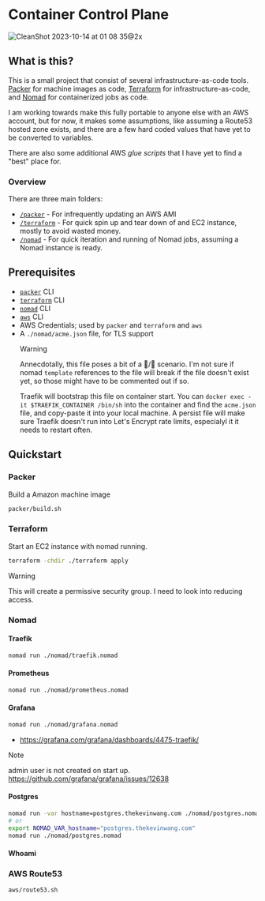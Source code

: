 # Container Control Plane

![CleanShot 2023-10-14 at 01 08 35@2x](https://github.com/thiskevinwang/container-control-plane/assets/26389321/e8b2838f-1e6a-4c3c-a567-674694d0fd16)

## What is this?

This is a small project that consist of several infrastructure-as-code tools. [Packer][packer] for machine
images as code, [Terraform][terraform] for infrastructure-as-code, and [Nomad][nomad] for containerized jobs
as code.

I am working towards make this fully portable to anyone else with an AWS account, but for now, it makes
some assumptions, like assuming a Route53 hosted zone exists, and there are a few hard coded values that have yet to be converted to variables.

There are also some additional AWS _glue scripts_ that I have yet to find a "best" place for.

### Overview

There are three main folders:

- [`/packer`](./packer/) - For infrequently updating an AWS AMI
- [`/terraform`](./terraform/) - For quick spin up and tear down of and EC2 instance, mostly to avoid wasted money.
- [`/nomad`](./nomad/) - For quick iteration and running of Nomad jobs, assuming a Nomad instance is ready.

## Prerequisites

- [`packer`][packer] CLI
- [`terraform`][terraform] CLI
- [`nomad`][nomad] CLI
- [`aws`](https://aws.amazon.com/cli/) CLI
- AWS Credentials; used by `packer` and `terraform` and `aws`
- A `./nomad/acme.json` file, for TLS support
  > [!WARNING]
  >
  > Annecdotally, this file poses a bit of a 🐔/🥚 scenario. I'm not sure if nomad `template` references
  > to the file will break if the file doesn't exist yet, so those might have to be commented out if so.
  >
  > Traefik will bootstrap this file on container start. You can `docker exec -it $TRAEFIK_CONTAINER /bin/sh` into
  > the container and find the `acme.json` file, and copy-paste it into your local machine. A persist file
  > will make sure Traefik doesn't run into Let's Encrypt rate limits, especialyl it it needs to restart
  > often.

## Quickstart

### Packer

Build a Amazon machine image

```bash
packer/build.sh
```

### Terraform

Start an EC2 instance with nomad running.

```bash
terraform -chdir ./terraform apply
```

> [!WARNING]
>
> This will create a permissive security group. I need to look into reducing access.

### Nomad

#### Traefik

```bash
nomad run ./nomad/traefik.nomad
```

#### Prometheus

```bash
nomad run ./nomad/prometheus.nomad
```

#### Grafana

```bash
nomad run ./nomad/grafana.nomad
```

- https://grafana.com/grafana/dashboards/4475-traefik/

> [!NOTE]
>
> admin user is not created on start up.
> https://github.com/grafana/grafana/issues/12638

#### Postgres

```bash
nomad run -var hostname=postgres.thekevinwang.com ./nomad/postgres.nomad
# or
export NOMAD_VAR_hostname="postgres.thekevinwang.com"
nomad run ./nomad/postgres.nomad
```

#### Whoami

### AWS Route53

```bash
aws/route53.sh
```

[packer]: https://developer.hashicorp.com/packer
[terraform]: https://developer.hashicorp.com/terraform
[nomad]: https://developer.hashicorp.com/nomad
